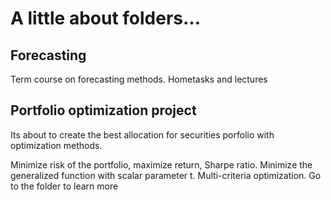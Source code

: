 # A little about folders...
## Forecasting
Term course on forecasting methods. Hometasks and lectures
## Portfolio optimization project
Its about to create the best allocation for securities porfolio with optimization methods. 

Minimize risk of the portfolio, maximize return, Sharpe ratio. Minimize the generalized function with scalar parameter t. Multi-criteria optimization. Go to the folder to learn more
